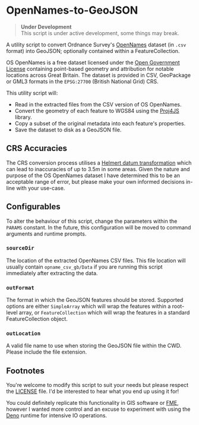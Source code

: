 # OpenNames-to-GeoJSON

> **Under Development**  
> This script is under active development, some things may break.

A utility script to convert Ordnance Survey's [OpenNames](https://osdatahub.os.uk/downloads/open/OpenNames) dataset (in `.csv` format) into GeoJSON; optionally contained within a FeatureCollection.

OS OpenNames is a free dataset licensed under the [Open Government License](http://www.nationalarchives.gov.uk/doc/open-government-licence/version/3/) containing point-based geometry and attribution for notable locations across Great Britain. The dataset is provided in CSV, GeoPackage or GML3 formats in the `EPSG:27700` (British National Grid) CRS.

This utility script will:

- Read in the extracted files from the CSV version of OS OpenNames.
- Convert the geometry of each feature to WGS84 using the [Proj4JS](http://proj4js.org/) library.
- Copy a subset of the original metadata into each feature's properties.
- Save the dataset to disk as a GeoJSON file.

## CRS Accuracies
The CRS conversion process utilises a [Helmert datum transformation](https://en.wikipedia.org/wiki/Helmert_transformation) which can lead to inaccuracies of up to 3.5m in some areas. Given the nature and purpose of the OS OpenNames dataset I have determined this to be an acceptable range of error, but please make your own informed decisions in-line with your use-case.

## Configurables
To alter the behaviour of this script, change the parameters within the `PARAMS` constant. In the future, this configuration will be moved to command arguments and runtime prompts.

### `sourceDir`
The location of the extracted OpenNames CSV files. This file location will usually contain `opname_csv_gb/Data` if you are running this script immediately after extracting the data.

### `outFormat`
The format in which the GeoJSON features should be stored. Supported options are either `SimpleArray` which will wrap the features within a root-level array, or `FeatureCollection` which will wrap the features in a standard FeatureCollection object.

### `outLocation`
A valid file name to use when storing the GeoJSON file within the CWD. Please include the file extension.

## Footnotes
You're welcome to modify this script to suit your needs but please respect the [LICENSE](./LICENSE) file. I'd be interested to hear what you end up using it for!

You could definitely replicate this functionality in GIS software or [FME](https://www.safe.com/fme/), however I wanted more control and an excuse to experiment with using the [Deno](https://deno.land) runtime for intensive IO operations.